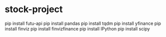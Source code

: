 # stock-project

pip install futu-api
pip install pandas
pip install tqdm
pip install yfinance
pip install finviz
pip install finvizfinance
pip install IPython
pip install scipy